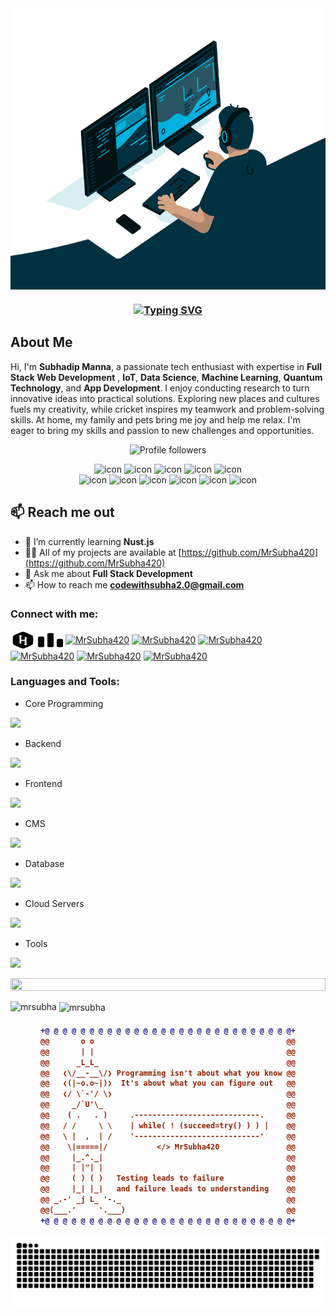 <img align="center" src="./GIF/code.gif" alt="MrSubha420" height="450" width="850"/>

<h3 align="center">
<a href="https://git.io/typing-svg"><img src="https://readme-typing-svg.demolab.com?font=Fira+Code&size=24&pause=1000&center=true&vCenter=true&multiline=true&width=460&lines=Hey+I'm+Subhadip+Manna+%3C%2F%3E" alt="Typing SVG" /></a>
</h3>

## About Me

Hi, I'm **Subhadip Manna**, a passionate tech enthusiast with expertise in **Full Stack Web Development** , **IoT**, **Data Science**, **Machine Learning**, **Quantum Technology**, and **App Development**. I enjoy conducting research to turn innovative ideas into practical solutions. Exploring new places and cultures fuels my creativity, while cricket inspires my teamwork and problem-solving skills. At home, my family and pets bring me joy and help me relax. I'm eager to bring my skills and passion to new challenges and opportunities.

<p align="center"> 
 <!--<img src="https://komarev.com/ghpvc/?username=MrSubha420&label=Profile%20views&color=0e75b6&style=flat" alt="MrSubha420" /> -->
<img alt="Profile followers" src="https://img.shields.io/github/followers/MrSubha420"> 
</p>

<div align="center">
  <img src="https://techstack-generator.vercel.app/python-icon.svg" alt="icon" width="50" height="50" />
  <img src="https://techstack-generator.vercel.app/ts-icon.svg" alt="icon" width="50" height="50" />
  <img src="https://techstack-generator.vercel.app/js-icon.svg" alt="icon"width="50" height="50" />
  <img src="https://techstack-generator.vercel.app/react-icon.svg" alt="icon" width="50" height="50" />
 <img src="https://techstack-generator.vercel.app/mysql-icon.svg" alt="icon" width="50" height="50" />
</div>

<div align="center">
  <img src="https://techstack-generator.vercel.app/docker-icon.svg" alt="icon" width="50" height="50" />
  <img src="https://techstack-generator.vercel.app/aws-icon.svg" alt="icon" width="50" height="50" />
  <img src="https://techstack-generator.vercel.app/github-icon.svg" alt="icon" width="50" height="50" />
  <img src="https://techstack-generator.vercel.app/prettier-icon.svg" alt="icon" width="50" height="50" />
  <img src="https://techstack-generator.vercel.app/restapi-icon.svg" alt="icon" width="50" height="50" />
  <img src="https://techstack-generator.vercel.app/graphql-icon.svg" alt="icon" width="50" height="50" />
</div>

## 📫 Reach me out

- 🌱 I’m currently learning **Nust.js**
- 👨‍💻 All of my projects are available at [https://github.com/MrSubha420](https://github.com/MrSubha420)
- 💬 Ask me about **Full Stack Development**
- 📫 How to reach me **codewithsubha2.0@gmail.com**

<h3 align="left">Connect with me:</h3>
<p align="left">
  <a href="#" target="blank"><img align="center" src="./WEBP/hr.webp" alt="MrSubha420" height="30" width="40" /></a>
  <a href="https://codeforces.com/profile/MrSubha420" target="blank"><img align="center" src="./WEBP/cf.webp" alt="MrSubha420" height="30" width="40" /></a>
    <a href="#" target="blank"><img align="center" src="https://raw.githubusercontent.com/rahuldkjain/github-profile-readme-generator/master/src/images/icons/Social/linked-in-alt.svg" alt="MrSubha420" height="30" width="40" /></a>
    <a href="https://codepen.io/MrSubha420" target="blank"><img align="center" src="https://raw.githubusercontent.com/rahuldkjain/github-profile-readme-generator/master/src/images/icons/Social/codepen.svg" alt="MrSubha420" height="30" width="40" /></a>
  <a href="https://twitter.com/MrSubha420" target="blank"><img align="center" src="https://raw.githubusercontent.com/rahuldkjain/github-profile-readme-generator/master/src/images/icons/Social/twitter.svg" alt="MrSubha420" height="30" width="40" /></a>
  <a href="https://codesandbox.com/MrSubha420" target="blank"><img align="center" src="https://cdn.jsdelivr.net/npm/simple-icons@3.0.1/icons/codesandbox.svg" alt="MrSubha420" height="30" width="40" /></a>
  <a href="https://fb.com/MrSubha420" target="blank"><img align="center" src="https://raw.githubusercontent.com/rahuldkjain/github-profile-readme-generator/master/src/images/icons/Social/facebook.svg" alt="MrSubha420" height="30" width="40" /></a>
  <a href="https://instagram.com/MrSubha420" target="blank"><img align="center" src="https://raw.githubusercontent.com/rahuldkjain/github-profile-readme-generator/master/src/images/icons/Social/instagram.svg" alt="MrSubha420" height="30" width="40" /></a>
</p>

<h3 align="left">Languages and Tools:</h3>

- Core Programming

<p align="left">
  <a href="https://skillicons.dev">
    <img src="https://skillicons.dev/icons?i=c,cpp,py,javascript,java" />
  </a>
</p>

- Backend

<p align="left">
  <a href="https://skillicons.dev">
    <img src="https://skillicons.dev/icons?i=laravel,nodejs,py,flask,fastapi,express,nestjs,prisma,supabase" />
  </a>
</p>

- Frontend

<p align="left">
  <a href="https://skillicons.dev">
    <img src="https://skillicons.dev/icons?i=ts,js,react,nextjs,redux,tailwind,materialui,css,anguler" />
  </a>
</p>

- CMS

<p align="left">
  <a href="https://skillicons.dev">
    <img src="https://skillicons.dev/icons?i=wordpress,strapi" />
  </a>
</p>

- Database

<p align="left">
  <a href="https://skillicons.dev">
    <img src="https://skillicons.dev/icons?i=mongodb,mysql,postgresql" />
  </a>
</p>

- Cloud Servers

<p align="left">
  <a href="https://skillicons.dev">
    <img src="https://skillicons.dev/icons?i=aws,gcp,firebase,cloudflare" />
  </a>
</p>

- Tools

<p align="left">
  <a href="https://skillicons.dev">
    <img src="https://skillicons.dev/icons?i=git,github,docker,figma,xd,idea,vscode,postman,linux" />
  </a>
</p>

<img src="https://i.imgur.com/dBaSKWF.gif" height="20" width="100%">

<p><img align="left" src="https://github-readme-stats.vercel.app/api/top-langs?username=MrSubha420&show_icons=true&locale=en&layout=compact" alt="mrsubha" /></p>

<p>&nbsp;<img align="center" src="https://github-readme-stats.vercel.app/api?username=MrSubha420&show_icons=true&locale=en" alt="mrsubha" /></p>

<h4 align="center">

```diff
+@ @ @ @ @ @ @ @ @ @ @ @ @ @ @ @ @ @ @ @ @ @ @ @ @ @ @ @+
@@       o o                                           @@
@@       | |                                           @@
@@      _L_L_                                          @@
@@   ❮\/__-__\/❯ Programming isn't about what you know @@
@@   ❮(|~o.o~|)❯  It's about what you can figure out   @@
@@   ❮/ \`-'/ \❯                                       @@
@@     _/`U'\_                                         @@
@@    ( .   . )     .----------------------------.     @@
@@   / /     \ \    | while( ! (succeed=try() ) ) |    @@
@@   \ |  ,  | /    '----------------------------'     @@
@@    \|=====|/           </> MrSubha420               @@
@@     |_.^._|                                         @@
@@     | |"| |                                         @@
@@     ( ) ( )   Testing leads to failure              @@
@@     |_| |_|   and failure leads to understanding    @@
@@ _.-' _j L_ '-._                                     @@
@@(___.'     '.___)                                    @@
+@ @ @ @ @ @ @ @ @ @ @ @ @ @ @ @ @ @ @ @ @ @ @ @ @ @ @ @+
```

</h4>

![𝙶𝚒𝚝𝚑𝚞𝚋 𝙲𝚘𝚗𝚝𝚛𝚒𝚋𝚞𝚝𝚒𝚘𝚗 𝙶𝚛𝚊𝚙𝚑](github-contribution-grid-snake.svg)
